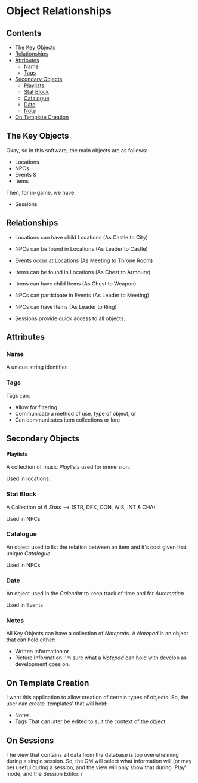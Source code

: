 # Object Relationships
## Contents
- [The Key Objects](#the-key-objects)
- [Relationships](#relationships)
- [Attributes](#attributes)
  - [Name](#name)
  - [Tags](#tags)
- [Secondary Objects](#secondary-objects)
  - [Playlists](#playlists)
  - [Stat Block](#stat-block)
  - [Catalogue](#catalogue)
  - [Date](#date)
  - [Note](#notes)
- [On Template Creation](#on-template-creation)
## The Key Objects
Okay, so in this software, the main objects are as follows:
- Locations
- NPCs
- Events &
- Items

Then, for in-game, we have:
- Sessions

## Relationships
- Locations can have child Locations (As Castle to City)
- NPCs can be found in Locations (As Leader to Castle)
- Events occur at Locations (As Meeting to Throne Room)
- Items can be found in Locations (As Chest to Armoury)
- Items can have child Items (As Chest to Weapon)
- NPCs can participate in Events (As Leader to Meeting)
- NPCs can have Items (As Leader to Ring)

- Sessions provide quick access to all objects.

## Attributes
### Name
A unique string identifier.
### Tags
Tags can:
- Allow for filtering
- Communicate a method of use, type of object, or 
- Can communicates item collections or lore
## Secondary Objects
#### Playlists
A collection of music *Playlists* used for immersion.

Used in locations.
### Stat Block
A Collection of 6 *Stats* --> (STR, DEX, CON, WIS, INT & CHA)

Used in NPCs
### Catalogue
An object used to list the relation between an item and it's cost given that unique *Catalogue*

Used in NPCs
### Date
An object used in the *Calendar* to keep track of time and for *Automation*

Used in Events

### Notes
All Key Objects can have a collection of *Notepad*s.
A *Notepad* is an object that can hold either:
- Written Information or
- Picture Information
I'm sure what a *Notepad* can hold with develop as development goes on.

## On Template Creation
I want this application to allow creation of certain types of objects.
So, the user can create 'templates' that will hold:
- Notes
- Tags
That can later be edited to suit the context of the object.

## On Sessions
The view that contains all data from the database is too overwhelming during a single session.
So, the GM will select what information will (or may be) useful during a session, and the view will only show that during 'Play' mode, and the Session Editor.
r